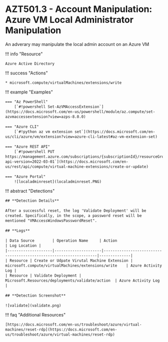 # AZT501.3 - Account Manipulation: Azure VM Local Administrator Manipulation

An adverary may manipulate the local admin account on an Azure VM

!!! info "Resource" 

	Azure Active Directory

!!! success "Actions"

	* microsoft.compute/virtualMachines/extensions/write

!!! example "Examples"

    === "Az PowerShell"
		[`#!powershell Set-AzVMAccessExtension`](https://docs.microsoft.com/en-us/powershell/module/az.compute/set-azvmaccessextension?view=azps-8.0.0)
		
	=== "Azure CLI"
		[`#!python az vm extension set`](https://docs.microsoft.com/en-us/cli/azure/vm/extension?view=azure-cli-latest#az-vm-extension-set)
		
	=== "Azure REST API"	
		[`#!powershell PUT https://management.azure.com/subscriptions/{subscriptionId}/resourceGroups/{resourceGroupName}/providers/Microsoft.Compute/virtualMachines/{vmName}/extensions/{vmExtensionName}?api-version=2022-03-01`](https://docs.microsoft.com/en-us/rest/api/compute/virtual-machine-extensions/create-or-update)		

    === "Azure Portal"
    	![localadminreset](localadminreset.PNG)

 
!!! abstract "Detections"

	## **Detection Details**

	After a successful reset, the log 'Validate Deployment' will be created. Specifically, in the scope, a password reset will be mentioned "VMAccessWindowsPasswordReset".

	## **Logs** 

    | Data Source        | Operation Name     | Action                                                            | Log Location |
    |--------------------|---------------------|-------------------------------------------------------------------|--------------|
    | Resource | Create or Udpate Virutal Machine Extension | microsoft.compute/virtualMachines/extensions/write	| Azure Activity Log |
    | Resource | Validate Deployment | Microsoft.Resources/deployments/validate/action	| Azure Activity Log |

	## **Detection Screenshot**

	![validate](validate.png)

!!! faq "Additional Resources"

	[https://docs.microsoft.com/en-us/troubleshoot/azure/virtual-machines/reset-rdp](https://docs.microsoft.com/en-us/troubleshoot/azure/virtual-machines/reset-rdp)